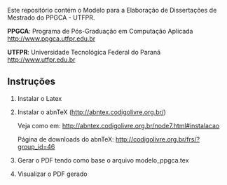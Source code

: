 Este repositório contém o Modelo para a Elaboração de Dissertações de Mestrado do PPGCA - UTFPR.

**PPGCA**: Programa de Pós-Graduação em Computação Aplicada <http://www.ppgca.utfpr.edu.br>

**UTFPR**: Universidade Tecnológica Federal do Paraná <http://www.utfpr.edu.br>


## Instruções


1. Instalar o Latex
2. Instalar o abnTeX (<http://abntex.codigolivre.org.br/>)

   Veja como em: <http://abntex.codigolivre.org.br/node7.html#instalacao>

   Página de downloads do abnTeX: <http://codigolivre.org.br/frs/?group_id=46>
3. Gerar o PDF tendo como base o arquivo modelo_ppgca.tex
4. Visualizar o PDF gerado
